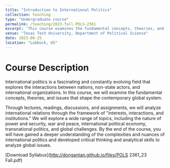 ```yaml
---
title: "Introduction to International Politics"
collection: teaching
type: "Undergraduate course"
permalink: /teaching/2023-fall-POLS-2361
excerpt: 'This course examines the fundamental concepts, theories, and issues that shape the contemporary global system.'
venue: "Texas Tech University, Department of Political Science"
date: 2023-08-25
location: "Lubbock, US"
---
```


Course Description 
======
International politics is a fascinating and constantly evolving field that explores the interactions between nations, non-state actors, and international organizations. In this course, we will examine the fundamental concepts, theories, and issues that shape the contemporary global system. 

Through lectures, readings, discussions, and assignments, we will analyze international relations through the framework of "interests, interactions, and institutions." We will explore a wide range of topics, including the nature of power and security, war and peace, international political economy, transnational politics, and global challenges. By the end of the course, you will have gained a deeper understanding of the complexities and nuances of international politics and developed critical thinking and analytical skills to analyze global issues.

[Download Syllabus](http://dongantan.github.io/files/POLS 2361_23 Fall.pdf)
